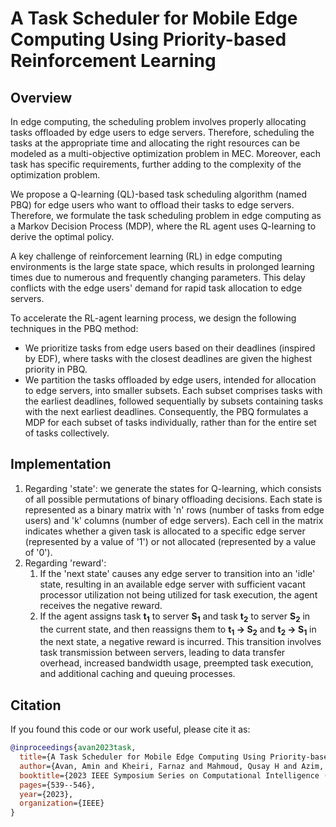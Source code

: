 # A Task Scheduler for Mobile Edge Computing Using Priority-based Reinforcement Learning

## Overview
In edge computing, the scheduling problem involves properly allocating tasks offloaded by edge users to edge servers. Therefore, scheduling the tasks at the appropriate time and allocating the right resources can be modeled as a multi-objective optimization problem in MEC. Moreover, each task has specific requirements, further adding to the complexity of the optimization problem.

We propose a Q-learning (QL)-based task scheduling algorithm (named PBQ) for edge users who want to offload their tasks to edge servers. Therefore, we formulate the task scheduling problem in edge computing as a Markov Decision Process (MDP), where the RL agent uses Q-learning to derive the optimal policy.

A key challenge of reinforcement learning (RL) in edge computing environments is the large state space, which results in prolonged learning times due to numerous and frequently changing parameters. This delay conflicts with the edge users' demand for rapid task allocation to edge servers.

To accelerate the RL-agent learning process, we design the following techniques in the PBQ method:
- We prioritize tasks from edge users based on their deadlines (inspired by EDF), where tasks with the closest deadlines are given the highest priority in PBQ.
- We partition the tasks offloaded by edge users, intended for allocation to edge servers, into smaller subsets. Each subset comprises tasks with the earliest deadlines, followed sequentially by subsets containing tasks with the next earliest deadlines. Consequently, the PBQ formulates a MDP for each subset of tasks individually, rather than for the entire set of tasks collectively.

## Implementation
1. Regarding 'state': we generate the states for Q-learning, which consists of all possible permutations of binary offloading decisions. Each state is represented as a binary matrix with 'n' rows (number of tasks from edge users) and 'k' columns (number of edge servers). Each cell in the matrix indicates whether a given task is allocated to a specific edge server (represented by a value of '1') or not allocated (represented by a value of '0').
2. Regarding 'reward':
   1. If the 'next state' causes any edge server to transition into an 'idle' state, resulting in an available edge server with sufficient vacant processor utilization not being utilized for task execution, the agent receives the negative reward.
   2. If the agent assigns task **t<sub>1</sub>** to server **S<sub>1</sub>** and task **t<sub>2</sub>** to server **S<sub>2</sub>** in the current state, and then reassigns them to **t<sub>1</sub> -> S<sub>2</sub>** and **t<sub>2</sub> -> S<sub>1</sub>** in the next state, a negative reward is incurred. This transition involves task transmission between servers, leading to data transfer overhead, increased bandwidth usage, preempted task execution, and additional caching and queuing processes.

## Citation
If you found this code or our work useful, please cite it as:

```bibtex
@inproceedings{avan2023task,
  title={A Task Scheduler for Mobile Edge Computing Using Priority-based Reinforcement Learning},
  author={Avan, Amin and Kheiri, Farnaz and Mahmoud, Qusay H and Azim, Akramul and Makrehchi, Masoud and Rahnamayan, Shahryar},
  booktitle={2023 IEEE Symposium Series on Computational Intelligence (SSCI)},
  pages={539--546},
  year={2023},
  organization={IEEE}
}
```
